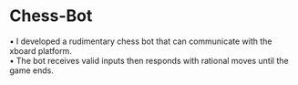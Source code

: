 # Chess-Bot

• I developed a rudimentary chess bot that can communicate with the xboard platform.<br />
• The bot receives valid inputs then responds with rational moves until the game ends.<br />
